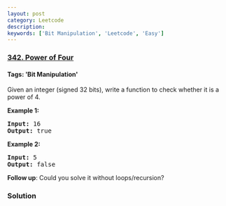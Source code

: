 ```yaml
---
layout: post
category: Leetcode
description: 
keywords: ['Bit Manipulation', 'Leetcode', 'Easy']
---
```

### [342. Power of Four](https://leetcode.com/problems/power-of-four)

#### Tags: 'Bit Manipulation'

<div class="content__u3I1 question-content__JfgR"><div><p>Given an integer (signed 32 bits), write a function to check whether it is a power of 4.</p>
<p><strong>Example 1:</strong></p>
<pre><strong>Input: </strong><span id="example-input-1-1">16</span>
<strong>Output: </strong><span id="example-output-1">true</span>
</pre>
<div>
<p><strong>Example 2:</strong></p>
<pre><strong>Input: </strong><span id="example-input-2-1">5</span>
<strong>Output: </strong><span id="example-output-2">false</span></pre>
</div>
<p><b>Follow up</b>: Could you solve it without loops/recursion?</p></div></div>

### Solution
